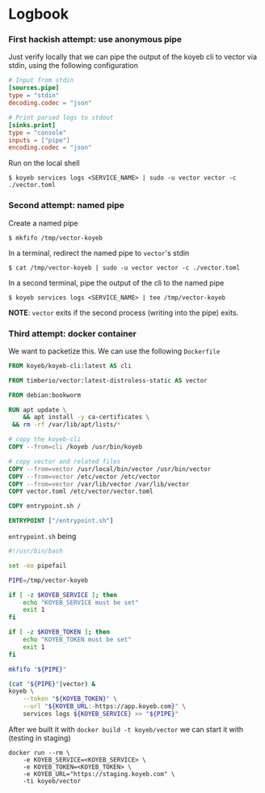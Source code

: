 # Logbook

### First hackish attempt: use anonymous pipe

Just verify locally that we can pipe the output of the koyeb cli to vector via
stdin, using the following configuration

```toml
# Input from stdin
[sources.pipe]
type = "stdin"
decoding.codec = "json"

# Print parsed logs to stdout
[sinks.print]
type = "console"
inputs = ["pipe"]
encoding.codec = "json"
```

Run on the local shell

```
$ koyeb services logs <SERVICE_NAME> | sudo -u vector vector -c ./vector.toml
```

### Second attempt: named pipe

Create a named pipe

```
$ mkfifo /tmp/vector-koyeb
```

In a terminal, redirect the named pipe to `vector`'s stdin

```
$ cat /tmp/vector-koyeb | sudo -u vector vector -c ./vector.toml
```

In a second terminal, pipe the output of the cli to the named pipe

```
$ koyeb services logs <SERVICE_NAME> | tee /tmp/vector-koyeb
```

**NOTE**: `vector` exits if the second process (writing into the pipe) exits.

### Third attempt: docker container

We want to packetize this. We can use the following `Dockerfile`

```Dockerfile
FROM koyeb/koyeb-cli:latest AS cli

FROM timberio/vector:latest-distroless-static AS vector

FROM debian:bookworm

RUN apt update \
    && apt install -y ca-certificates \
 && rm -rf /var/lib/apt/lists/*

# copy the koyeb-cli
COPY --from=cli /koyeb /usr/bin/koyeb

# copy vector and related files
COPY --from=vector /usr/local/bin/vector /usr/bin/vector
COPY --from=vector /etc/vector /etc/vector
COPY --from=vector /var/lib/vector /var/lib/vector
COPY vector.toml /etc/vector/vector.toml

COPY entrypoint.sh /

ENTRYPOINT ["/entrypoint.sh"]
```

`entrypoint.sh` being

```bash
#!/usr/bin/bash

set -eo pipefail

PIPE=/tmp/vector-koyeb

if [ -z $KOYEB_SERVICE ]; then
    echo "KOYEB_SERVICE must be set"
    exit 1
fi

if [ -z $KOYEB_TOKEN ]; then
    echo "KOYEB_TOKEN must be set"
    exit 1
fi

mkfifo "${PIPE}"

(cat "${PIPE}"|vector) &
koyeb \
    --token "${KOYEB_TOKEN}" \
    --url "${KOYEB_URL:-https://app.koyeb.com}" \
    services logs ${KOYEB_SERVICE} >> "${PIPE}"
```

After we built it with `docker build -t koyeb/vector` we can start it with (testing in
staging)

```
docker run --rm \
    -e KOYEB_SERVICE=<KOYEB_SERVICE> \
    -e KOYEB_TOKEN=<KOYEB_TOKEN> \
    -e KOYEB_URL="https://staging.koyeb.com" \
    -ti koyeb/vector
```
